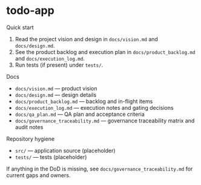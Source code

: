 # todo-app

Quick start

1. Read the project vision and design in `docs/vision.md` and `docs/design.md`.
2. See the product backlog and execution plan in `docs/product_backlog.md` and `docs/execution_log.md`.
3. Run tests (if present) under `tests/`.

Docs

- `docs/vision.md` — product vision
- `docs/design.md` — design details
- `docs/product_backlog.md` — backlog and in-flight items
- `docs/execution_log.md` — execution notes and gating decisions
- `docs/qa_plan.md` — QA plan and acceptance criteria
- `docs/governance_traceability.md` — governance traceability matrix and audit notes

Repository hygiene

- `src/` — application source (placeholder)
- `tests/` — tests (placeholder)

If anything in the DoD is missing, see `docs/governance_traceability.md` for current gaps and owners.
